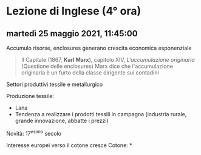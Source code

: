 # Lezione di Inglese (4° ora)

## martedì 25 maggio 2021, 11:45:00

Accumulo risorse, enclosures generano crescita economica esponenziale

> Il Capitale (1867, **Karl Marx**), capitolo XIV, *L'accumulazione originaria* (Questione delle enclosures)
> Marx dice che l'accumulazione originaria è un furto della classe dirigente sui contadini


Settori produttivi tessile e metallurgico

Produzione tessile:
* Lana
* Tendenza a realizzare i prodotti tessili in campagna (industria rurale, grande innovazione, abbatte i prezzi)

Novità: $17^{esimo}$ secolo

Interesse europei verso il cotone cresce
Cotone:
*
<!--stackedit_data:
eyJoaXN0b3J5IjpbMTYzMjY0NjIyMl19
-->